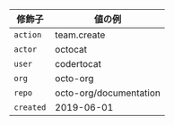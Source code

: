 | 修飾子       | 値の例                    |
| --------- | ---------------------- |
| `action`  | team.create            |
| `actor`   | octocat                |
| `user`    | codertocat             |
| `org`     | octo-org               |
| `repo`    | octo-org/documentation |
| `created` | 2019-06-01             |
